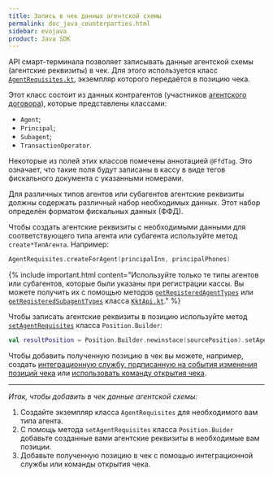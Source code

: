 ```yaml
---
title: Запись в чек данных агентской схемы
permalink: doc_java_counterparties.html
sidebar: evojava
product: Java SDK
---
```


API смарт-терминала позволяет записывать данные агентской схемы (агентские реквизиты) в чек. Для этого используется класс [`AgentRequisites.kt`](./integration-library/ru/evotor/framework/receipt/position/AgentRequisites.html), экземпляр которого передаётся в позицию чека.

Этот класс состоит из данных контрагентов (участников [агентского договора](./doc_agency_agreement.html)), которые представлены классами:

* `Agent`;
* `Principal`;
* `Subagent`;
* `TransactionOperator`.

Некоторые из полей этих классов помечены аннотацией `@FfdTag`. Это означает, что такие поля будут записаны в кассу в виде тегов фискального документа с указанными номерами.

Для различных типов агентов или субагентов агентские реквизиты должны содержать различный набор необходимых данных. Этот набор определён форматом фискальных данных (ФФД).

Чтобы создать агентские реквизиты с необходимыми данными для соответствующего типа агента или субагента используйте метод `create*ТипАгента`. Например:

```kotlin
AgentRequisites.createForAgent(principalInn, principalPhones)
```

{% include important.html content="Используйте только те типы агентов или субагентов, которые были указаны при регистрации кассы. Вы можете получить их с помощью методов [`getRegisteredAgentTypes`](./integration-library/ru/evotor/framework/kkt/api/KktApi.html#getRegisteredAgentTypes-context-) или [`getRegisteredSubagentTypes`](./integration-library/ru/evotor/framework/kkt/api/KktApi.html#getRegisteredSubagentTypes-context-) класса [`KktApi.kt`](./integration-library/ru/evotor/framework/kkt/api/KktApi.html)." %}

Чтобы записать агентские реквизиты в позицию используйте метод [`setAgentRequisites`](./integration-library/ru/evotor/framework/receipt/Position.Builder.html#setAgentRequisites--) класса `Position.Builder`:

```kotlin
val resultPosition = Position.Builder.newinstace(sourcePosition).setAgentRequisites(myRequisites).build()
```

Чтобы добавить полученную позицию в чек вы можете, например, создать [интеграционную службу, подписанную на события изменения позиций чека](./doc_java_receipt_interactions.html) или [использовать команду открытия чека](doc_java_receipt_creation.html).

***

*Итак, чтобы добавить в чек данные агентской схемы:*

1. Создайте экземпляр класса `AgentRequisites` для необходимого вам типа агента.
2. С помощь метода `setAgentRequisites` класса `Position.Buider` добавьте созданные вами агентские реквизиты в необходимые вам позиции.
3. Добавьте полученную позицию в чек с помощью интеграционной службы или команды открытия чека.
